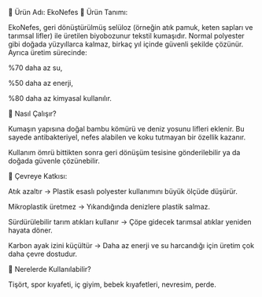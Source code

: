 🌱 Ürün Adı: EkoNefes
🔹 Ürün Tanımı:

EkoNefes, geri dönüştürülmüş selüloz (örneğin atık pamuk, keten sapları ve tarımsal lifler) ile üretilen biyobozunur tekstil kumaşıdır. Normal polyester gibi doğada yüzyıllarca kalmaz, birkaç yıl içinde güvenli şekilde çözünür. Ayrıca üretim sürecinde:

%70 daha az su,

%50 daha az enerji,

%80 daha az kimyasal kullanılır.

🔹 Nasıl Çalışır?

Kumaşın yapısına doğal bambu kömürü ve deniz yosunu lifleri eklenir. Bu sayede antibakteriyel, nefes alabilen ve koku tutmayan bir özellik kazanır.

Kullanım ömrü bittikten sonra geri dönüşüm tesisine gönderilebilir ya da doğada güvenle çözünebilir.

🔹 Çevreye Katkısı:

Atık azaltır → Plastik esaslı polyester kullanımını büyük ölçüde düşürür.

Mikroplastik üretmez → Yıkandığında denizlere plastik salmaz.

Sürdürülebilir tarım atıkları kullanır → Çöpe gidecek tarımsal atıklar yeniden hayata döner.

Karbon ayak izini küçültür → Daha az enerji ve su harcandığı için üretim çok daha çevre dostudur.

🔹 Nerelerde Kullanılabilir?

Tişört, spor kıyafeti, iç giyim, bebek kıyafetleri, nevresim, perde.
